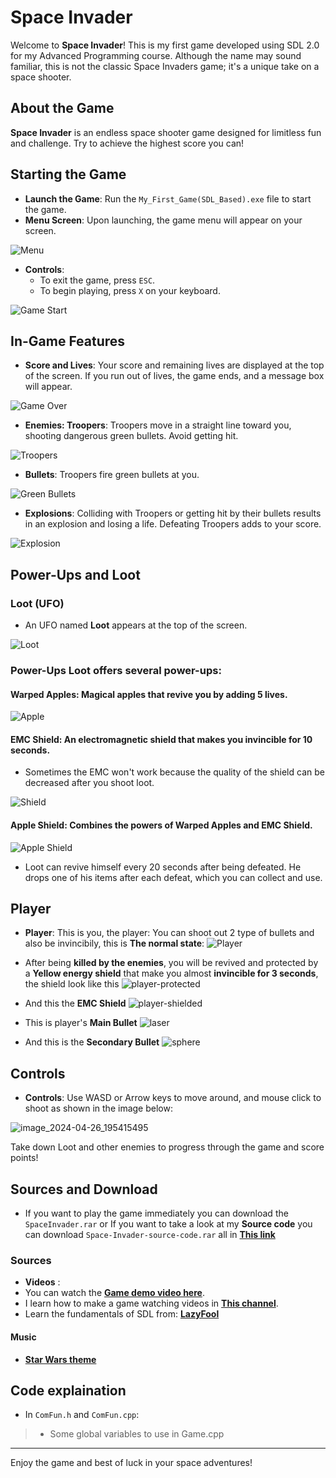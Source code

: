 # Space Invader

Welcome to **Space Invader**! This is my first game developed using SDL 2.0 for my Advanced Programming course. Although the name may sound familiar, this is not the classic Space Invaders game; it's a unique take on a space shooter. 


## About the Game

**Space Invader** is an endless space shooter game designed for limitless fun and challenge. Try to achieve the highest score you can!

## Starting the Game

- **Launch the Game**: Run the `My_First_Game(SDL_Based).exe` file to start the game.
- **Menu Screen**: Upon launching, the game menu will appear on your screen.

![Menu](https://github.com/VnQuynh810/MyFirstGame-SDL2-/assets/161539796/6a4a8c33-bade-40bb-adaa-11a58e678ccb)

- **Controls**:
  - To exit the game, press `ESC`.
  - To begin playing, press `X` on your keyboard.

![Game Start](https://github.com/VnQuynh810/MyFirstGame-SDL2-/assets/161539796/9e5eadb4-4a9b-4d6c-8d78-b8636f1f48f7)

## In-Game Features

- **Score and Lives**: Your score and remaining lives are displayed at the top of the screen. If you run out of lives, the game ends, and a message box will appear.

![Game Over](https://github.com/VnQuynh810/MyFirstGame-SDL2-/assets/161539796/20840f43-361e-4638-8624-af65180acf13)

- **Enemies: Troopers**: Troopers move in a straight line toward you, shooting dangerous green bullets. Avoid getting hit.

![Troopers](https://github.com/VnQuynh810/MyFirstGame-SDL2-/assets/161539796/03cc8951-b2c7-452d-9439-bdcb18b9f2ad)


- **Bullets**: Troopers fire green bullets at you.

![Green Bullets](https://github.com/VnQuynh810/MyFirstGame-SDL2-/assets/161539796/1fe45d81-5195-4ae6-9603-9c93905ad2b3)

- **Explosions**: Colliding with Troopers or getting hit by their bullets results in an explosion and losing a life. Defeating Troopers adds to your score.

![Explosion](https://github.com/VnQuynh810/MyFirstGame-SDL2-/assets/161539796/8403bf18-bae7-4577-a4c0-ef15fb2bf217)

## Power-Ups and Loot

 ### **Loot (UFO)** 
 - An UFO named **Loot** appears at the top of the screen.

![Loot](https://github.com/VnQuynh810/MyFirstGame-SDL2-/assets/161539796/57ef1651-1735-460c-bd23-081e7d65c6fc)

 ### **Power-Ups** Loot offers several power-ups:

   #### **Warped Apples**: Magical apples that revive you by adding 5 lives.

![Apple](https://github.com/VnQuynh810/MyFirstGame-SDL2-/assets/161539796/1381e3ab-4067-4694-8787-90cd76849b8a)

   #### **EMC Shield**: An electromagnetic shield that makes you invincible for 10 seconds.

 * Sometimes the EMC won't work because the quality of the shield can be decreased after you shoot loot.

![Shield](https://github.com/VnQuynh810/MyFirstGame-SDL2-/assets/161539796/7713e7b6-3595-4f37-a60c-45b69f598477)

   #### **Apple Shield**: Combines the powers of Warped Apples and EMC Shield.

![Apple Shield](https://github.com/VnQuynh810/MyFirstGame-SDL2-/assets/161539796/d42a96d7-0877-4f32-9dcd-ae08917fa4be)

- Loot can revive himself every 20 seconds after being defeated. He drops one of his items after each defeat, which you can collect and use.

## Player

- **Player**: This is you, the player: You can shoot out 2 type of bullets and also be invincibily, this is **The normal state**:
![Player](https://github.com/VnQuynh810/MyFirstGame-SDL2-/assets/161539796/dcc4ccd7-5e43-4fb2-a625-6d2fe90b2590)

- After being **killed by the enemies**, you will be revived and protected by a **Yellow energy shield** that make you almost **invincible for 3 seconds**, the shield look like this 
![player-protected](https://github.com/VnQuynh810/MyFirstGame-SDL2-/assets/161539796/58ce28df-6ead-49e7-9f93-e9142ad401dd)

- And this the **EMC Shield**
![player-shielded](https://github.com/VnQuynh810/MyFirstGame-SDL2-/assets/161539796/f8fcf4d0-e8d9-4134-a2ca-11b65a83efa2)

- This is player's **Main Bullet**
![laser](https://github.com/VnQuynh810/MyFirstGame-SDL2-/assets/161539796/937821f2-96de-42c7-8561-744981575db3)

- And this is the **Secondary Bullet**
![sphere](https://github.com/VnQuynh810/MyFirstGame-SDL2-/assets/161539796/4e193362-0c25-44b4-8b65-b3871476c384)

## Controls

- **Controls**: Use WASD or Arrow keys to move around, and mouse click to shoot as shown in the image below:

![image_2024-04-26_195415495](https://github.com/VnQuynh810/MyFirstGame-SDL2-/assets/161539796/0717951c-bfec-4417-9697-17ed662ea230)

Take down Loot and other enemies to progress through the game and score points!

## Sources and Download

- If you want to play the game immediately you can download the `SpaceInvader.rar` or If you want to take a look at my **Source code** you can download `Space-Invader-source-code.rar` all in [**This link**]()

### Sources

* **Videos** : 
*   You can watch the [**Game demo video here**](https://youtu.be/3seHq7CD1KE). 
* I learn how to make a game watching videos in [**This channel**](https://youtu.be/k1JGvJU707k?list=PLR7NDiX0QsfQQ2iFXsXepwH46wf3D4Y4C).
* Learn the fundamentals of SDL from: [**LazyFool**](https://lazyfoo.net/tutorials/SDL/)

#### Music

 - [**Star Wars theme**](https://youtu.be/tGsKzZtRwxw)

## Code explaination

- In `ComFun.h` and `ComFun.cpp`:
> - Some global variables to use in Game.cpp
> 
> 

---

Enjoy the game and best of luck in your space adventures!

